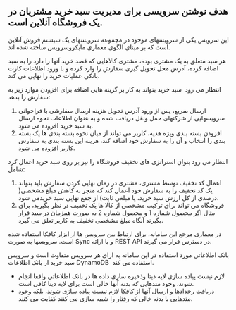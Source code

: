 ## **هدف نوشتن سرویسی برای مدیریت سبد خرید مشتریان در یک فروشگاه آنلاین است.**

این سرویس یکی از سرویسهای موجود در مجموعه سرویسهای یک سیستم فروش آنلاین است که بر مبنای الگوی معماری مایکروسرویس ساخته شده اند.

هر سبد متعلق به یک مشتری بوده، مشتری کالاهایی که قصد خرید آنها را دارد را به سبد اضافه کرده، آدرس محل تحویل گیری سفارش را وارد کرده و با ورود اطلاعات کارت بانکی عملیات خرید را نهایی می کند.

انتظار می رود  سبد خرید بتواند به کار بر گزینه هایی اضافه برای افزودن موارد زیر به سفارش را بدهد:

1.  ارسال سریع، پس از ورود آدرس تحویل هزینه ارسال سفارشی با فراخوانی سرویسهایی از شرکتهای حمل ونقل دریافت شده و به عنوان اطلاعات نحوه ارسال به سبد خرید افزوده می شود.
2.  افزودن بسته بندی ویژه هدیه، کاربر می تواند از میان نحوه بسته بندی ها یک بسته بندی را انتخاب و آن را به سفارش خود اضافه کند، هزینه این بسته بندی به سفارش کاربر افزوده می شود.

انتظار می رود بتوان استراتژی های تخفیف فروشگاه را نیز بر روی سبد خرید اعمال کرد شامل:

1.  اعمال کد تخفیف توسط مشتری، مشتری در زمان نهایی کردن سفارش باید بتواند یک کد تخفیف را به سفارش خود اعمال کند که منجر به کاهش مبلغ مشخصی( درصدی از کل ارزش سبد خرید، یا مبلغی ثابت)  از جمع نهایی سبد خریدمی شود.
2.  فروشگاه می تواند برای ترکیب مشخصی از کالا ها یک تخفیف در نظر بگیرید، برای مثال اگر محصول شماره 1 و محصول شماره 2 به صورت همزمان در سبد قرار بگیرند آنگاه مبلغ مشخصی تخفیف به کاربر تعلق می گیرد.

در معماری مرجع این سامانه، برای ارتباط بین سرویس ها از ابزار کافکا استفاده شده است. سرویسها به صورت Sync و با ارائه REST API در دسترس قرار می گیرند.

بانک اطلاعاتی مورد استفاده در این سامانه به ازای هر سرویس متفاوت است و سرویس سبد خرید از بانک اطلاعات DynamoDB  استفاده می کند.

*   لازم نیست پیاده سازی لایه دیتا وذخیره سازی داده ها در بانک اطلاعاتی واقعا انجام شوند، وجود متدهایی که بدنه آنها خالی است برای لایه دیتا کافی است.
*   دریافت رخدادها و ارسال آنها از کافکا لازم نیست پیاده سازی شوند، بلکه وجود متدهایی با بدنه خالی که رفتار را شبیه سازی می کنند کفایت می کنند.
